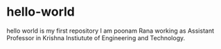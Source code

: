 # hello-world
hello world is my first repository
I am poonam Rana working as Assistant Professor in Krishna Instiutute of Engineering and Technology.
